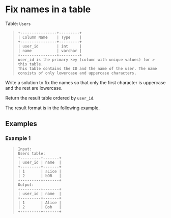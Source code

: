 # Fix names in a table

Table: `Users`
> ```
> +----------------+---------+
> | Column Name    | Type    |
> +----------------+---------+
> | user_id        | int     |
> | name           | varchar |
> +----------------+---------+
> user_id is the primary key (column with unique values) for > this table.
> This table contains the ID and the name of the user. The name consists of only lowercase and uppercase characters.
> ```

Write a solution to fix the names so that only the first character is uppercase and the rest are lowercase.

Return the result table ordered by `user_id`.

The result format is in the following example.

 
## Examples
### Example 1
> ```
> Input:  
> Users table:  
> +---------+-------+  
> | user_id | name  |  
> +---------+-------+  
> | 1       | aLice |  
> | 2       | bOB   |  
> +---------+-------+  
> Output:  
> +---------+-------+  
> | user_id | name  |  
> +---------+-------+  
> | 1       | Alice |  
> | 2       | Bob   |  
> +---------+-------+  
> ```